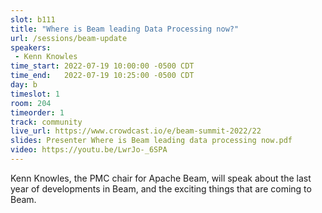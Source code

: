 ```yaml
---
slot: b111
title: "Where is Beam leading Data Processing now?"
url: /sessions/beam-update
speakers:
 - Kenn Knowles
time_start: 2022-07-19 10:00:00 -0500 CDT
time_end:   2022-07-19 10:25:00 -0500 CDT
day: b
timeslot: 1
room: 204
timeorder: 1
track: community
live_url: https://www.crowdcast.io/e/beam-summit-2022/22
slides: Presenter Where is Beam leading data processing now.pdf
video: https://youtu.be/LwrJo-_6SPA
---
```


Kenn Knowles, the PMC chair for Apache Beam, will speak about the last year of developments in Beam, and the exciting things that are coming to Beam.